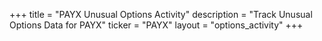 +++
title = "PAYX Unusual Options Activity"
description = "Track Unusual Options Data for PAYX"
ticker = "PAYX"
layout = "options_activity"
+++

